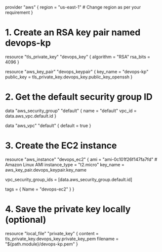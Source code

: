 provider "aws" {
  region = "us-east-1" # Change region as per your requirement
}

# 1. Create an RSA key pair named devops-kp
resource "tls_private_key" "devops_key" {
  algorithm = "RSA"
  rsa_bits  = 4096
}

resource "aws_key_pair" "devops_keypair" {
  key_name   = "devops-kp"
  public_key = tls_private_key.devops_key.public_key_openssh
}

# 2. Get the default security group ID
data "aws_security_group" "default" {
  name   = "default"
  vpc_id = data.aws_vpc.default.id
}

data "aws_vpc" "default" {
  default = true
}

# 3. Create the EC2 instance
resource "aws_instance" "devops_ec2" {
  ami           = "ami-0c101f26f147fa7fd" # Amazon Linux AMI
  instance_type = "t2.micro"
  key_name      = aws_key_pair.devops_keypair.key_name

  vpc_security_group_ids = [data.aws_security_group.default.id]

  tags = {
    Name = "devops-ec2"
  }
}

# 4. Save the private key locally (optional)
resource "local_file" "private_key" {
  content  = tls_private_key.devops_key.private_key_pem
  filename = "${path.module}/devops-kp.pem"
}
